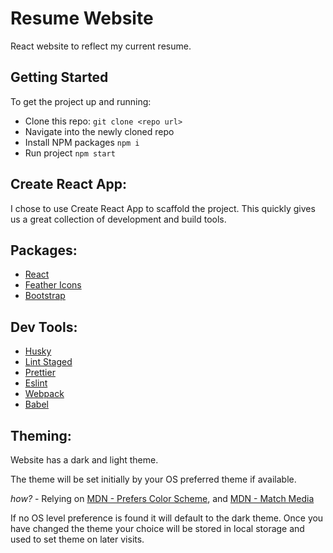 # Resume Website

React website to reflect my current resume.

## Getting Started

To get the project up and running:

- Clone this repo: `git clone <repo url>`
- Navigate into the newly cloned repo
- Install NPM packages `npm i`
- Run project `npm start`

## Create React App:

I chose to use Create React App to scaffold the project. This quickly gives us a great collection 
of development and build tools.  

## Packages:

- [React](https://reactjs.org)
- [Feather Icons](https://feathericons.com/)
- [Bootstrap](https://getbootstrap.com/)

## Dev Tools:

- [Husky](https://github.com/typicode/husky)
- [Lint Staged](https://github.com/okonet/lint-staged)
- [Prettier](https://prettier.io/)
- [Eslint](https://eslint.org/)
- [Webpack](https://webpack.js.org/)
- [Babel](https://babeljs.io/)

## Theming:

Website has a dark and light theme.

The theme will be set initially by your OS preferred theme if available.

_how?_ - Relying on [MDN - Prefers Color Scheme](https://developer.mozilla.org/en-US/docs/Web/CSS/@media/prefers-color-scheme), and [MDN - Match Media](https://developer.mozilla.org/en-US/docs/Web/API/Window/matchMedia)


 If no OS level preference is found it will default to the dark theme. Once you have changed the theme your choice will be stored in local storage and used to set theme on later visits.

